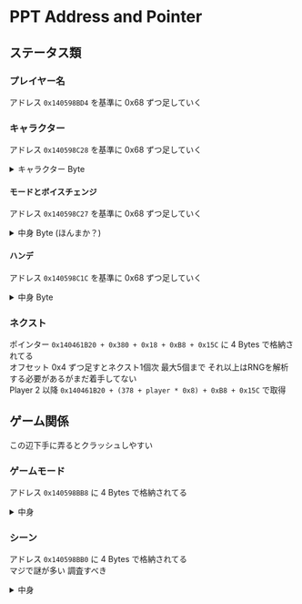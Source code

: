 # PPT Address and Pointer

## ステータス類

### プレイヤー名

アドレス `0x140598BD4` を基準に 0x68 ずつ足していく

### キャラクター

アドレス `0x140598C28` を基準に 0x68 ずつ足していく  
<details>
<summary>キャラクター Byte</summary>
0:Ringo  
1:Risukuma  
2:Maguro  
3:Amitie  
4:Klug  
5:Sig  
6:Arle & Carbuncle  
7:Suketoudara  
8:Schezo  
9:Draco Centauros  
10:Witch  
11:Lemres  
12:Jay & Elle  
13:Ai  
14:Ess  
15:Zed  
16:O  
17:Tee  
18:Raffina  
19:Rulue  
20:Feli  
21:Dark Prince  
22:Ecolo  
23:Ex  
</details>

#### モードとボイスチェンジ

アドレス `0x140598C27` を基準に 0x68 ずつ足していく

<details>
<summary>中身 Byte (ほんまか？)</summary>
0:Puyo  
64:Tetris  
128:Puyo (Alt Voice)  
192:Tetris (Alt Voice)
</details>

#### ハンデ

アドレス `0x140598C1C` を基準に 0x68 ずつ足していく

<details>
<summary>中身 Byte</summary>
0:Sweet  
1:Mild  
2:Medium  
3:Hot  
4:Spicy  
プレイヤー数が増えるとずれる 実際にメモリ見て察して
</details>

### ネクスト

ポインター `0x140461B20 + 0x380 + 0x18 + 0xB8 + 0x15C` に 4 Bytes で格納されてる  
オフセット 0x4 ずつ足すとネクスト1個次 最大5個まで それ以上はRNGを解析する必要があるがまだ着手してない  
Player 2 以降 `0x140461B20 + (378 + player * 0x8) + 0xB8 + 0x15C` で取得

## ゲーム関係

この辺下手に弄るとクラッシュしやすい

### ゲームモード

アドレス `0x140598BB8` に 4 Bytes で格納されてる  

<details>
<summary>中身</summary>
1:VS: Versus  
2:VS: Crash (Fusion?)  
3:VS: Crash (Fusion?)  
4:VS: Fusion  
5:VS: Swap  
6:VS: Big Bang  
7:VS: Party  
0:Challenge: Endless Fever  
8:Challenge: Tiny Puyo  
9:Challenge: Endless Puyo  
10:Challenge: Marathon  
11:Challenge: Sprint  
12:Challenge: Ultra  
</details>

### シーン

アドレス `0x140598BB0` に 4 Bytes で格納されてる  
マジで謎が多い 調査すべき

<details>
<summary>中身</summary>
4294967295:Main Menu  
1:Solo Arcade  
2:idk, need more research  
3:Endless Puyo  
4:Endurance  
5:Title (Hidden Title Demo, Beta?)  
6:Title (Hidden Title Demo, Max level CPU)  
7:Title Demo  
8:Story 7-10  
</details>